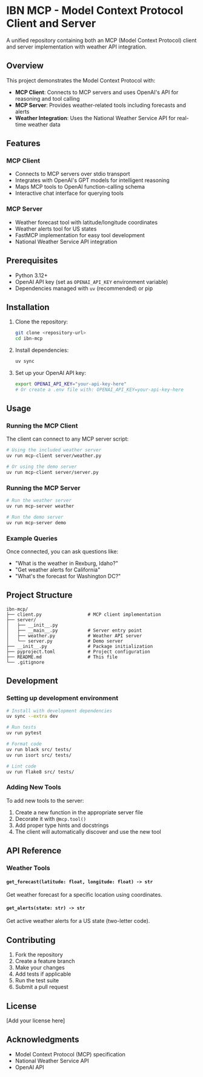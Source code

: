 # IBN MCP - Model Context Protocol Client and Server

A unified repository containing both an MCP (Model Context Protocol) client and server implementation with weather API integration.

## Overview

This project demonstrates the Model Context Protocol with:
- **MCP Client**: Connects to MCP servers and uses OpenAI's API for reasoning and tool calling
- **MCP Server**: Provides weather-related tools including forecasts and alerts
- **Weather Integration**: Uses the National Weather Service API for real-time weather data

## Features

### MCP Client
- Connects to MCP servers over stdio transport
- Integrates with OpenAI's GPT models for intelligent reasoning
- Maps MCP tools to OpenAI function-calling schema
- Interactive chat interface for querying tools

### MCP Server
- Weather forecast tool with latitude/longitude coordinates
- Weather alerts tool for US states
- FastMCP implementation for easy tool development
- National Weather Service API integration

## Prerequisites

- Python 3.12+
- OpenAI API key (set as `OPENAI_API_KEY` environment variable)
- Dependencies managed with `uv` (recommended) or pip

## Installation

1. Clone the repository:
   ```bash
   git clone <repository-url>
   cd ibn-mcp
   ```

2. Install dependencies:
   ```bash
   uv sync
   ```

3. Set up your OpenAI API key:
   ```bash
   export OPENAI_API_KEY="your-api-key-here"
   # Or create a .env file with: OPENAI_API_KEY=your-api-key-here
   ```

## Usage

### Running the MCP Client

The client can connect to any MCP server script:

```bash
# Using the included weather server
uv run mcp-client server/weather.py

# Or using the demo server
uv run mcp-client server/server.py
```

### Running the MCP Server

```bash
# Run the weather server
uv run mcp-server weather

# Run the demo server
uv run mcp-server demo
```

### Example Queries

Once connected, you can ask questions like:
- "What is the weather in Rexburg, Idaho?"
- "Get weather alerts for California"
- "What's the forecast for Washington DC?"

## Project Structure

```
ibn-mcp/
├── client.py                 # MCP client implementation
├── server/
│   ├── __init__.py
│   ├── __main__.py           # Server entry point
│   ├── weather.py            # Weather API server
│   └── server.py             # Demo server
├── __init__.py               # Package initialization
├── pyproject.toml            # Project configuration
├── README.md                 # This file
└── .gitignore
```

## Development

### Setting up development environment

```bash
# Install with development dependencies
uv sync --extra dev

# Run tests
uv run pytest

# Format code
uv run black src/ tests/
uv run isort src/ tests/

# Lint code
uv run flake8 src/ tests/
```

### Adding New Tools

To add new tools to the server:

1. Create a new function in the appropriate server file
2. Decorate it with `@mcp.tool()`
3. Add proper type hints and docstrings
4. The client will automatically discover and use the new tool

## API Reference

### Weather Tools

#### `get_forecast(latitude: float, longitude: float) -> str`
Get weather forecast for a specific location using coordinates.

#### `get_alerts(state: str) -> str`
Get active weather alerts for a US state (two-letter code).

## Contributing

1. Fork the repository
2. Create a feature branch
3. Make your changes
4. Add tests if applicable
5. Run the test suite
6. Submit a pull request

## License

[Add your license here]

## Acknowledgments

- Model Context Protocol (MCP) specification
- National Weather Service API
- OpenAI API
